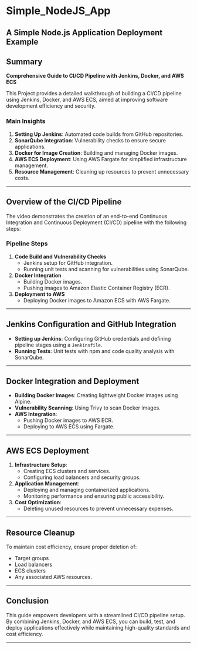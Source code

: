 # Simple_NodeJS_App
A Simple Node.js Application Deployment Example
---

## Summary
**Comprehensive Guide to CI/CD Pipeline with Jenkins, Docker, and AWS ECS**

This Project provides a detailed walkthrough of building a CI/CD pipeline using Jenkins, Docker, and AWS ECS, aimed at improving software development efficiency and security.

### **Main Insights**
1. **Setting Up Jenkins**: Automated code builds from GitHub repositories.
2. **SonarQube Integration**: Vulnerability checks to ensure secure applications.
3. **Docker for Image Creation**: Building and managing Docker images.
4. **AWS ECS Deployment**: Using AWS Fargate for simplified infrastructure management.
5. **Resource Management**: Cleaning up resources to prevent unnecessary costs.

---

## Overview of the CI/CD Pipeline
The video demonstrates the creation of an end-to-end Continuous Integration and Continuous Deployment (CI/CD) pipeline with the following steps:

### **Pipeline Steps**
1. **Code Build and Vulnerability Checks**
   - Jenkins setup for GitHub integration.
   - Running unit tests and scanning for vulnerabilities using SonarQube.
2. **Docker Integration**
   - Building Docker images.
   - Pushing images to Amazon Elastic Container Registry (ECR).
3. **Deployment to AWS**
   - Deploying Docker images to Amazon ECS with AWS Fargate.

---

## Jenkins Configuration and GitHub Integration
- **Setting up Jenkins**: Configuring GitHub credentials and defining pipeline stages using a `Jenkinsfile`.
- **Running Tests**: Unit tests with npm and code quality analysis with SonarQube.

---

## Docker Integration and Deployment
- **Building Docker Images**: Creating lightweight Docker images using Alpine.
- **Vulnerability Scanning**: Using Trivy to scan Docker images.
- **AWS Integration**:
  - Pushing Docker images to AWS ECR.
  - Deploying to AWS ECS using Fargate.

---

## AWS ECS Deployment
1. **Infrastructure Setup**:
   - Creating ECS clusters and services.
   - Configuring load balancers and security groups.
2. **Application Management**:
   - Deploying and managing containerized applications.
   - Monitoring performance and ensuring public accessibility.
3. **Cost Optimization**:
   - Deleting unused resources to prevent unnecessary expenses.

---

## Resource Cleanup
To maintain cost efficiency, ensure proper deletion of:
- Target groups
- Load balancers
- ECS clusters
- Any associated AWS resources.

---

## Conclusion
This guide empowers developers with a streamlined CI/CD pipeline setup. By combining Jenkins, Docker, and AWS ECS, you can build, test, and deploy applications effectively while maintaining high-quality standards and cost efficiency.

---
